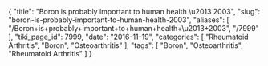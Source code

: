 {
    "title": "Boron is probably important to human health \u2013 2003",
    "slug": "boron-is-probably-important-to-human-health-2003",
    "aliases": [
        "/Boron+is+probably+important+to+human+health+\u2013+2003",
        "/7999"
    ],
    "tiki_page_id": 7999,
    "date": "2016-11-19",
    "categories": [
        "Rheumatoid Arthritis",
        "Boron",
        "Osteoarthritis"
    ],
    "tags": [
        "Boron",
        "Osteoarthritis",
        "Rheumatoid Arthritis"
    ]
}